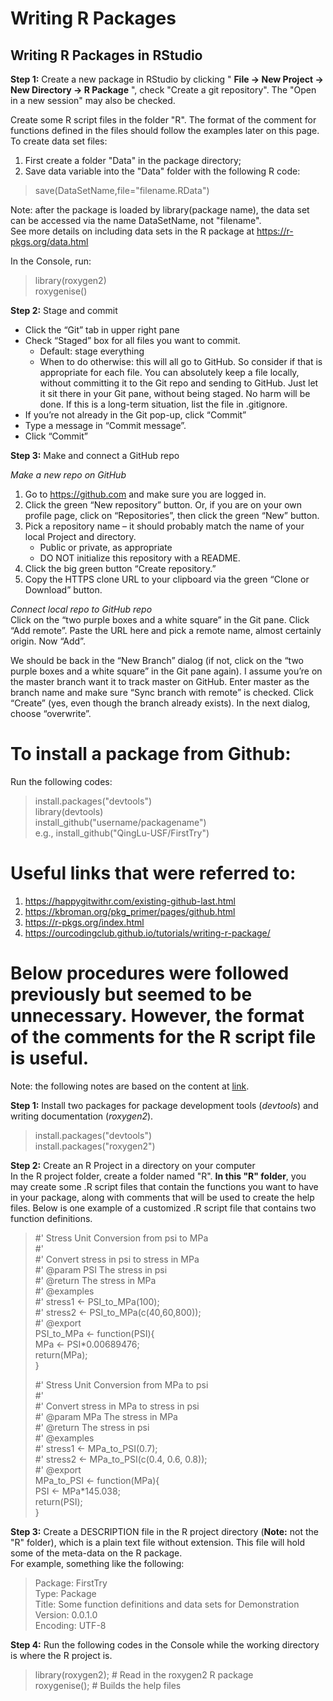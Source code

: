# Writing R Packages  

## Writing R Packages in RStudio  

**Step 1:**  Create a new package in RStudio by clicking " **File -> New Project -> New Directory -> R Package** ", check "Create a git repository". The "Open in a new session" may also be checked.  

Create some R script files in the folder "R". The format of the comment for functions defined in the files should follow the examples later on this page.  
To create data set files:
  1. First create a folder "Data" in the package directory;   
  2. Save data variable into the "Data" folder with the following R code:  
  > save(DataSetName,file="filename.RData")  
  > 

Note: after the package is loaded by library(package name), the data set can be accessed via the name DataSetName, not "filename".  
See more details on including data sets in the R package at https://r-pkgs.org/data.html   


In the Console, run:  
> library(roxygen2)  
> roxygenise()  
> 

**Step 2:**  Stage and commit  
* Click the “Git” tab in upper right pane
* Check “Staged” box for all files you want to commit.
    - Default: stage everything
    - When to do otherwise: this will all go to GitHub. So consider if that is appropriate for each file. You can absolutely keep a file locally, without committing it to the Git repo and sending to GitHub. Just let it sit there in your Git pane, without being staged. No harm will be done. If this is a long-term situation, list the file in .gitignore.
* If you’re not already in the Git pop-up, click “Commit”
* Type a message in “Commit message”.
* Click “Commit”  

**Step 3:**  Make and connect a GitHub repo  

*Make a new repo on GitHub*  
1. Go to https://github.com and make sure you are logged in.  
2. Click the green “New repository” button. Or, if you are on your own profile page, click on “Repositories”, then click the green “New” button.  
3. Pick a repository name – it should probably match the name of your local Project and directory.    
   * Public or private, as appropriate  
   * DO NOT initialize this repository with a README.  
4. Click the big green button “Create repository.”  
5. Copy the HTTPS clone URL to your clipboard via the green “Clone or Download” button.   

*Connect local repo to GitHub repo*  
Click on the “two purple boxes and a white square” in the Git pane. Click “Add remote”. Paste the URL here and pick a remote name, almost certainly origin. Now “Add”.  

We should be back in the “New Branch” dialog (if not, click on the “two purple boxes and a white square” in the Git pane again). I assume you’re on the master branch want it to track master on GitHub. Enter master as the branch name and make sure “Sync branch with remote” is checked. Click “Create” (yes, even though the branch already exists). In the next dialog, choose “overwrite”.  

# To install a package from Github: #  
Run the following codes:  
> install.packages("devtools")  
> library(devtools)  
> install_github("username/packagename")  
> e.g.,  install_github("QingLu-USF/FirstTry")  
> 



# Useful links that were referred to:  
1. https://happygitwithr.com/existing-github-last.html  
2. https://kbroman.org/pkg_primer/pages/github.html  
3. https://r-pkgs.org/index.html  
4. https://ourcodingclub.github.io/tutorials/writing-r-package/  

# Below procedures were followed previously but seemed to be unnecessary. However, the format of the comments for the R script file is useful.  


Note:  the following notes are based on the content at [link](https://ourcodingclub.github.io/tutorials/writing-r-package/).

**Step 1:** Install two packages for package development tools (*devtools*) and writing documentation (*roxygen2*). 

> install.packages("devtools")  
> install.packages("roxygen2")  

**Step 2:** Create an R Project in a directory on your computer  
In the R project folder, create a folder named "R". **In this "R" folder**, you may create some .R script files that contain the functions you want to have in your package, along with comments that will be used to create the help files. Below is one example of a customized .R script file that contains two function definitions.

> #' Stress Unit Conversion from psi to MPa  
> #'   
> #' Convert stress in psi to stress in MPa  
> #' @param PSI The stress in psi  
> #' @return The stress in MPa  
> #' @examples   
> #' stress1 <- PSI_to_MPa(100);  
> #' stress2 <- PSI_to_MPa(c(40,60,800));  
> #' @export  
> PSI_to_MPa <- function(PSI){  
>   MPa <- PSI*0.00689476;  
>   return(MPa);  
> }
> 
> #' Stress Unit Conversion from MPa to psi  
> #'   
> #' Convert stress in MPa to stress in psi  
> #' @param MPa The stress in MPa  
> #' @return The stress in psi  
> #' @examples   
> #' stress1 <- MPa_to_PSI(0.7);  
> #' stress2 <- MPa_to_PSI(c(0.4, 0.6, 0.8));  
> #' @export  
> MPa_to_PSI <- function(MPa){  
>   PSI <- MPa*145.038;  
>   return(PSI);  
> }
> 

**Step 3:** Create a DESCRIPTION file in the R project directory (**Note:** not the "R" folder), which is a plain text file without extension.  This file will hold some of the meta-data on the R package.  
For example, something like the following:  

> Package: FirstTry  
> Type: Package  
> Title: Some function definitions and data sets for Demonstration  
> Version: 0.0.1.0  
> Encoding: UTF-8  
> 

**Step 4:** Run the following codes in the Console while the working directory is where the R project is.

> library(roxygen2); # Read in the roxygen2 R package  
> roxygenise();      # Builds the help files  
> 
